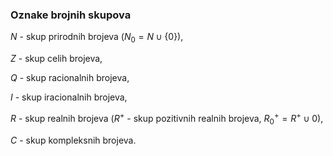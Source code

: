### Oznake brojnih skupova

$N$ - skup prirodnih brojeva ($N_0 = N ∪ \{0\}$),

$Z$ - skup celih brojeva,

$Q$ - skup racionalnih brojeva,

$I$ - skup iracionalnih brojeva,

$R$ - skup realnih brojeva ($R^+$ - skup pozitivnih realnih brojeva, $R_0^+ = R^+ ∪ {0}$),

$C$ - skup kompleksnih brojeva.